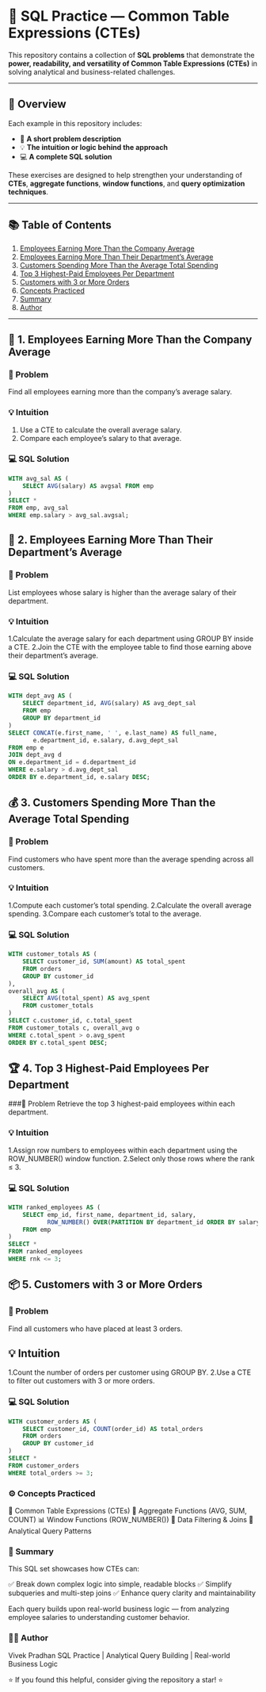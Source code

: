 # 🧩 SQL Practice — Common Table Expressions (CTEs)

This repository contains a collection of **SQL problems** that demonstrate the **power, readability, and versatility of Common Table Expressions (CTEs)** in solving analytical and business-related challenges.

---

## 📘 Overview

Each example in this repository includes:
- 📝 **A short problem description**
- 💡 **The intuition or logic behind the approach**
- 💻 **A complete SQL solution**

These exercises are designed to help strengthen your understanding of **CTEs**, **aggregate functions**, **window functions**, and **query optimization techniques**.

---

## 📚 Table of Contents

1. [Employees Earning More Than the Company Average](#-1-employees-earning-more-than-the-company-average)
2. [Employees Earning More Than Their Department’s Average](#-2-employees-earning-more-than-their-departments-average)
3. [Customers Spending More Than the Average Total Spending](#-3-customers-spending-more-than-the-average-total-spending)
4. [Top 3 Highest-Paid Employees Per Department](#-4-top-3-highest-paid-employees-per-department)
5. [Customers with 3 or More Orders](#-5-customers-with-3-or-more-orders)
6. [Concepts Practiced](#️-concepts-practiced)
7. [Summary](#-summary)
8. [Author](#-author)

---

## 🧠 1. Employees Earning More Than the Company Average

### 📝 Problem
Find all employees earning more than the company’s average salary.

### 💡 Intuition
1. Use a CTE to calculate the overall average salary.  
2. Compare each employee’s salary to that average.

### 💻 SQL Solution
```sql
WITH avg_sal AS (
    SELECT AVG(salary) AS avgsal FROM emp
)
SELECT * 
FROM emp, avg_sal 
WHERE emp.salary > avg_sal.avgsal;
```
## 🧭 2. Employees Earning More Than Their Department’s Average

### 📝 Problem
List employees whose salary is higher than the average salary of their department.

### 💡 Intuition
1.Calculate the average salary for each department using GROUP BY inside a CTE.
2.Join the CTE with the employee table to find those earning above their department’s average.

###  💻 SQL Solution
```sql
WITH dept_avg AS (
    SELECT department_id, AVG(salary) AS avg_dept_sal 
    FROM emp 
    GROUP BY department_id
)
SELECT CONCAT(e.first_name, ' ', e.last_name) AS full_name,
       e.department_id, e.salary, d.avg_dept_sal 
FROM emp e 
JOIN dept_avg d
ON e.department_id = d.department_id
WHERE e.salary > d.avg_dept_sal
ORDER BY e.department_id, e.salary DESC;
```
## 💰 3. Customers Spending More Than the Average Total Spending
### 📝 Problem
Find customers who have spent more than the average spending across all customers.

### 💡 Intuition
1.Compute each customer’s total spending.
2.Calculate the overall average spending.
3.Compare each customer’s total to the average.

### 💻 SQL Solution
```sql
WITH customer_totals AS (
    SELECT customer_id, SUM(amount) AS total_spent
    FROM orders
    GROUP BY customer_id
),
overall_avg AS (
    SELECT AVG(total_spent) AS avg_spent
    FROM customer_totals
)
SELECT c.customer_id, c.total_spent
FROM customer_totals c, overall_avg o
WHERE c.total_spent > o.avg_spent
ORDER BY c.total_spent DESC;
```
## 🏆 4. Top 3 Highest-Paid Employees Per Department

###📝 Problem
Retrieve the top 3 highest-paid employees within each department.

### 💡 Intuition
1.Assign row numbers to employees within each department using the ROW_NUMBER() window function.
2.Select only those rows where the rank ≤ 3.

### 💻 SQL Solution
```sql
WITH ranked_employees AS (
    SELECT emp_id, first_name, department_id, salary,
           ROW_NUMBER() OVER(PARTITION BY department_id ORDER BY salary DESC) AS rnk
    FROM emp
)
SELECT * 
FROM ranked_employees 
WHERE rnk <= 3;
```
## 📦 5. Customers with 3 or More Orders
### 📝 Problem
Find all customers who have placed at least 3 orders.

## 💡 Intuition
1.Count the number of orders per customer using GROUP BY.
2.Use a CTE to filter out customers with 3 or more orders.

### 💻 SQL Solution
```sql
WITH customer_orders AS (
    SELECT customer_id, COUNT(order_id) AS total_orders 
    FROM orders 
    GROUP BY customer_id
)
SELECT * 
FROM customer_orders 
WHERE total_orders >= 3;
```
### ⚙️ Concepts Practiced

🧩 Common Table Expressions (CTEs)
🧮 Aggregate Functions (AVG, SUM, COUNT)
📊 Window Functions (ROW_NUMBER())
🔗 Data Filtering & Joins
🧠 Analytical Query Patterns

### 🧾 Summary

This SQL set showcases how CTEs can:

✅ Break down complex logic into simple, readable blocks
✅ Simplify subqueries and multi-step joins
✅ Enhance query clarity and maintainability

Each query builds upon real-world business logic — from analyzing employee salaries to understanding customer behavior.

### 👨‍💻 Author
Vivek Pradhan
SQL Practice | Analytical Query Building | Real-world Business Logic

⭐ If you found this helpful, consider giving the repository a star! ⭐

